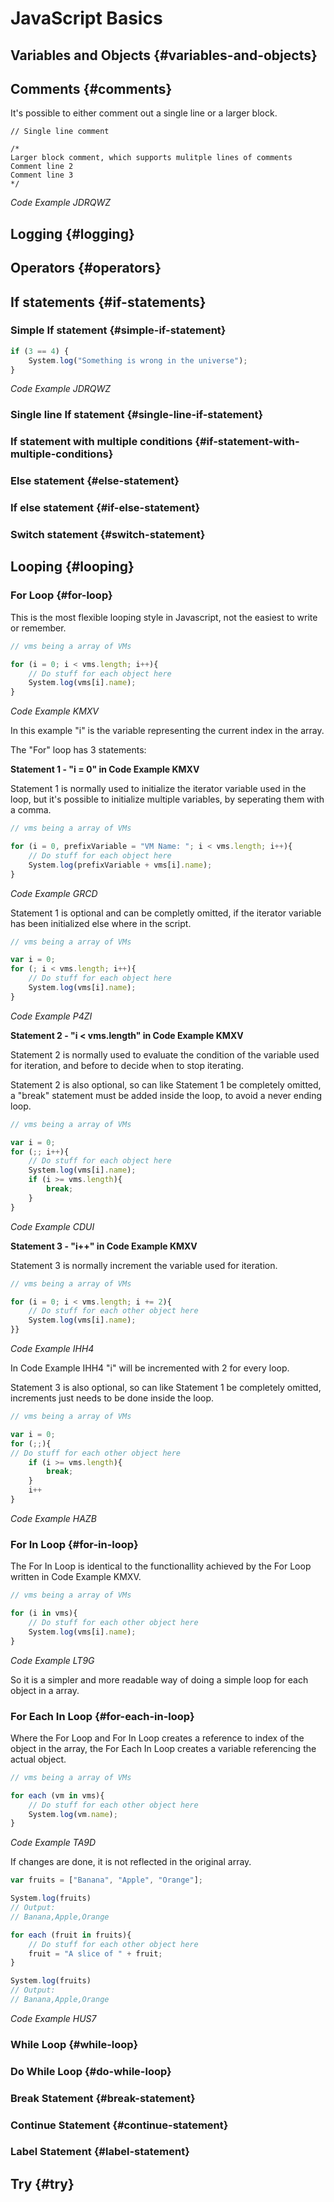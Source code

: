 # JavaScript Basics

## Variables and Objects {#variables-and-objects}

## Comments {#comments}

It's possible to either comment out a single line or a larger block.

```
// Single line comment

/*
Larger block comment, which supports mulitple lines of comments
Comment line 2
Comment line 3
*/
```
_Code Example JDRQWZ_

## Logging {#logging}

## Operators {#operators}

## If statements {#if-statements}

### Simple If statement {#simple-if-statement}

```javascript 
if (3 == 4) {
	System.log("Something is wrong in the universe");
}
```
_Code Example JDRQWZ_


### Single line If statement {#single-line-if-statement}

### If statement with multiple conditions {#if-statement-with-multiple-conditions}

### Else statement {#else-statement}

### If else statement {#if-else-statement}

### Switch statement {#switch-statement}

## Looping {#looping}

### For Loop {#for-loop}

This is the most flexible looping style in Javascript, not the easiest to write or remember.

```javascript
// vms being a array of VMs

for (i = 0; i < vms.length; i++){
    // Do stuff for each object here
    System.log(vms[i].name);
}
```

_Code Example KMXV_

In this example "i" is the variable representing the current index in the array.

The "For" loop has 3 statements:

**Statement 1 - "i = 0" in Code Example KMXV**

Statement 1 is normally used to initialize the iterator variable used in the loop, but it's possible to initialize multiple variables, by seperating them with a comma.

```javascript
// vms being a array of VMs

for (i = 0, prefixVariable = "VM Name: "; i < vms.length; i++){
    // Do stuff for each object here
    System.log(prefixVariable + vms[i].name);
}
```

_Code Example GRCD_

Statement 1 is optional and can be completly omitted, if the iterator variable has been initialized else where in the script.

```javascript
// vms being a array of VMs

var i = 0;
for (; i < vms.length; i++){
    // Do stuff for each object here
    System.log(vms[i].name);
}
```

_Code Example P4ZI_

**Statement 2 - "i &lt; vms.length" in Code Example KMXV**

Statement 2 is normally used to evaluate the condition of the variable used for iteration, and before to decide when to stop iterating.

Statement 2 is also optional, so can like Statement 1 be completely omitted, a "break" statement must be added inside the loop, to avoid a never ending loop.

```javascript
// vms being a array of VMs

var i = 0;
for (;; i++){
    // Do stuff for each object here
    System.log(vms[i].name);
    if (i >= vms.length){
        break;
    }
}
```

_Code Example CDUI_

**Statement 3 - "i++" in Code Example KMXV**

Statement 3 is normally increment the variable used for iteration.

```javascript
// vms being a array of VMs

for (i = 0; i < vms.length; i += 2){
    // Do stuff for each other object here
    System.log(vms[i].name);
}}
```

_Code Example IHH4_

In Code Example IHH4 "i" will be incremented with 2 for every loop.

Statement 3 is also optional, so can like Statement 1 be completely omitted, increments just needs to be done inside the loop.

```javascript
// vms being a array of VMs

var i = 0;
for (;;){
// Do stuff for each other object here
    if (i >= vms.length){
        break;
    }
    i++
}
```

_Code Example HAZB_

### For In Loop {#for-in-loop}

The For In Loop is identical to the functionallity achieved by the For Loop written in Code Example KMXV.

```javascript
// vms being a array of VMs

for (i in vms){
    // Do stuff for each other object here
    System.log(vms[i].name);
}
```

_Code Example LT9G_

So it is a simpler and more readable way of doing a simple loop for each object in a array.

### For Each In Loop {#for-each-in-loop}

Where the For Loop and For In Loop creates a reference to index of the object in the array, the For Each In Loop creates a variable referencing the actual object.

```javascript
// vms being a array of VMs

for each (vm in vms){
    // Do stuff for each other object here
    System.log(vm.name);
}
```

_Code Example TA9D_

If changes are done, it is not reflected in the original array.

```javascript
var fruits = ["Banana", "Apple", "Orange"];

System.log(fruits)
// Output:
// Banana,Apple,Orange

for each (fruit in fruits){
    // Do stuff for each other object here
    fruit = "A slice of " + fruit;
}

System.log(fruits)
// Output:
// Banana,Apple,Orange
```

_Code Example HUS7_

### While Loop {#while-loop}

### Do While Loop {#do-while-loop}

### Break Statement {#break-statement}

### Continue Statement {#continue-statement}

### Label Statement {#label-statement}

## Try {#try}



